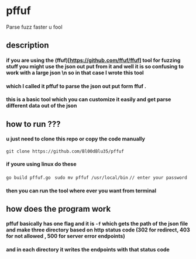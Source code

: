 # pffuf
Parse fuzz faster u fool
## description
#### if you are using the (ffuf)[https://github.com/ffuf/ffuf]  tool for fuzzing stuff you might use the json out put from it and well it is so confusing to work with a large json \n so in that case I wrote this tool 
#### which I called it pffuf to parse the json out put form ffuf .

#### this is a basic tool which you can customize it easily and get parse different data out of the json 

## how to run ???
#### u just need to clone this repo or copy the code manually 
`git clone https://github.com/Bl00dBlu35/pffuf`
#### if youre using linux do these 
  `go build pffuf.go `
  `sudo mv pffuf /usr/local/bin` 
  `// enter your password`
#### then you can run the tool where ever you want from terminal

## how does the program work
#### pffuf basically has one flag and it is `-f` which gets the path of the json file and make three directory based on http status code (302 for redirect, 403 for not allowed , 500 for server error endpoints)
#### and in each directory it writes the endpoints with that status code 
